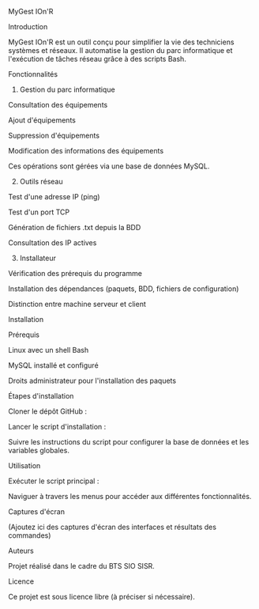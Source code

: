 MyGest IOn'R

Introduction

MyGest IOn'R est un outil conçu pour simplifier la vie des techniciens systèmes et réseaux. Il automatise la gestion du parc informatique et l'exécution de tâches réseau grâce à des scripts Bash.

Fonctionnalités

1. Gestion du parc informatique

Consultation des équipements

Ajout d'équipements

Suppression d'équipements

Modification des informations des équipements

Ces opérations sont gérées via une base de données MySQL.

2. Outils réseau

Test d'une adresse IP (ping)

Test d'un port TCP

Génération de fichiers .txt depuis la BDD

Consultation des IP actives

3. Installateur

Vérification des prérequis du programme

Installation des dépendances (paquets, BDD, fichiers de configuration)

Distinction entre machine serveur et client

Installation

Prérequis

Linux avec un shell Bash

MySQL installé et configuré

Droits administrateur pour l'installation des paquets

Étapes d'installation

Cloner le dépôt GitHub :

Lancer le script d'installation :

Suivre les instructions du script pour configurer la base de données et les variables globales.

Utilisation

Exécuter le script principal :

Naviguer à travers les menus pour accéder aux différentes fonctionnalités.

Captures d'écran

(Ajoutez ici des captures d'écran des interfaces et résultats des commandes)

Auteurs

Projet réalisé dans le cadre du BTS SIO SISR.

Licence

Ce projet est sous licence libre (à préciser si nécessaire).

